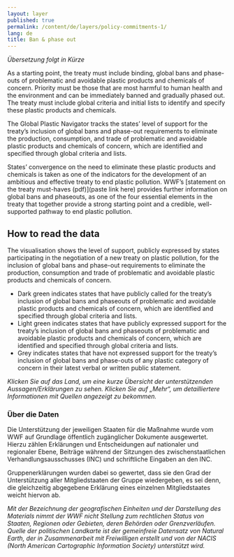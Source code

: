 ```yaml
---
layout: layer
published: true
permalink: /content/de/layers/policy-commitments-1/
lang: de
title: Ban & phase out
---
```


_Übersetzung folgt in Kürze_

As a starting point, the treaty must include binding, global bans and phase-outs of problematic
and avoidable plastic products and chemicals of concern. Priority must be those that are most harmful to human health and the environment and can be immediately banned and gradually phased out. The treaty must include global criteria and initial lists to identify and specify these plastic products and chemicals.

The Global Plastic Navigator tracks the states’ level of support for the treaty’s inclusion of global bans and phase-out requirements to eliminate the production, consumption, and trade of problematic
and avoidable plastic products and chemicals of concern, which are identified and specified through global criteria and lists.

States’ convergence on the need to eliminate these plastic products and chemicals is taken as one of the indicators for the development of an ambitious and effective treaty to end plastic pollution. WWF’s [statement on the treaty must-haves (pdf)](paste link here) provides further information on global bans and phaseouts, as one of the four essential elements in the treaty that together provide a strong starting point and a credible, well-supported pathway to end plastic pollution.


## How to read the data

The visualisation shows the level of support, publicly expressed by states participating in the negotiation of a new treaty on plastic pollution, for the inclusion of global bans and phase-out requirements to eliminate the production, consumption and trade of problematic and avoidable plastic products and chemicals of concern.

* Dark green indicates states that have publicly called for the treaty’s inclusion of global bans and phaseouts of problematic and avoidable plastic products and chemicals of concern, which are identified and specified through global criteria and lists.
* Light green indicates states that have publicly expressed support for the treaty’s inclusion of global bans and phaseouts of problematic and avoidable plastic products and chemicals of concern, which are identified and specified through global criteria and lists.
* Grey indicates states that have not expressed support for the treaty’s inclusion of global bans and phase-outs of any plastic category of concern in their latest verbal or written public statement.

_Klicken Sie auf das Land, um eine kurze Übersicht der unterstützenden Aussagen/Erklärungen zu sehen. Klicken Sie auf „Mehr“, um detailliertere Informationen mit Quellen angezeigt zu bekommen._

### Über die Daten

Die Unterstützung der jeweiligen Staaten für die Maßnahme wurde vom WWF auf Grundlage öffentlich zugänglicher Dokumente ausgewertet. Hierzu zählen Erklärungen und Entscheidungen auf nationaler und regionaler Ebene, Beiträge während der Sitzungen des zwischenstaatlichen Verhandlungsausschusses (INC) und schriftliche Eingaben an den INC.

Gruppenerklärungen wurden dabei so gewertet, dass sie den Grad der Unterstützung aller Mitgliedstaaten der Gruppe wiedergeben, es sei denn, die gleichzeitig abgegebene Erklärung eines einzelnen Mitgliedstaates weicht hiervon ab.

_Mit der Bezeichnung der geografischen Einheiten und der Darstellung des Materials nimmt der WWF nicht Stellung zum rechtlichen Status von Staaten, Regionen oder Gebieten, deren Behörden oder Grenzverläufen. Quelle der politischen Landkarte ist der gemeinfreie Datensatz von Natural Earth, der in Zusammenarbeit mit Freiwilligen erstellt und von der NACIS (North American Cartographic Information Society) unterstützt wird._
